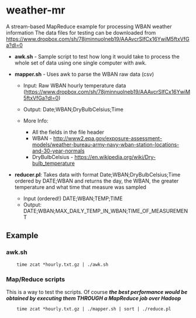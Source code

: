 # weather-mr

A stream-based MapReduce example for processing WBAN weather information
The data files for testing can be downloaded from https://www.dropbox.com/sh/78jminnuolneb19/AAAvcrSIfCx16YwiM5ftxVfGa?dl=0

- **awk.sh** - Sample script to test how long it would take to process the whole set of data using one single computer with awk. 
- **mapper.sh** - Uses awk to parse the WBAN raw data (csv)
 
	- Input: Raw WBAN hourly temperature data (https://www.dropbox.com/sh/78jminnuolneb19/AAAvcrSIfCx16YwiM5ftxVfGa?dl=0) 
	- Output: Date;WBAN;DryBulbCelsius;Time

 	- More Info:
		- All the fields in the file header
		- WBAN - http://www2.epa.gov/exposure-assessment-models/weather-bureau-army-navy-wban-station-locations-and-30-year-normals
		- DryBulbCelsius - https://en.wikipedia.org/wiki/Dry-bulb_temperature

- **reducer.pl**: Takes data with format Date;WBAN;DryBulbCelsius;Time ordered by DATE;WBAN and returns the day, the WBAN, the greater temperature and what time that measure was sampled

	- Input (ordered!) DATE;WBAN;TEMP;TIME
	- Output: DATE;WBAN;MAX_DAILY_TEMP_IN_WBAN;TIME_OF_MEASUREMENT

## Example

### awk.sh
```
	time zcat *hourly.txt.gz | ./awk.sh
```

### Map/Reduce scripts

This is a way to test the scripts. Of course ***the best performance would be obtained by executing them THROUGH a MapReduce job over Hadoop***

```
	time zcat *hourly.txt.gz | ./mapper.sh | sort | ./reduce.pl
```

